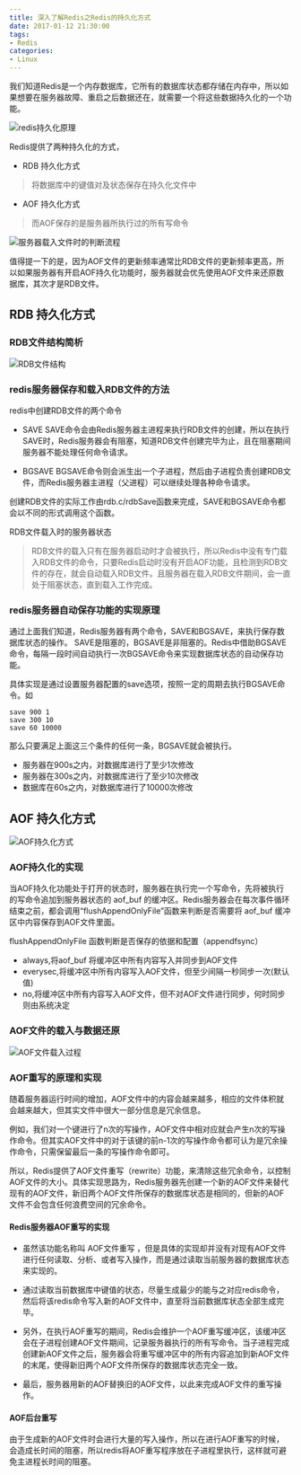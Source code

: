 ```yaml
---
title: 深入了解Redis之Redis的持久化方式
date: 2017-01-12 21:30:00
tags:
- Redis
categories:
- Linux
---
```


我们知道Redis是一个内存数据库，它所有的数据库状态都存储在内存中，所以如果想要在服务器故障、重启之后数据还在，就需要一个将这些数据持久化的一个功能。

![redis持久化原理](http://n.sinaimg.cn/games/3ece443e/20170112/redisChiJiuHuaYuanLi.png)

Redis提供了两种持久化的方式，
- RDB 持久化方式
> 将数据库中的键值对及状态保存在持久化文件中

- AOF 持久化方式
> 而AOF保存的是服务器所执行过的所有写命令

<!-- more -->

![服务器载入文件时的判断流程](http://n.sinaimg.cn/games/3ece443e/20170112/FuWuQiZaiRuWenJianShiDePanDuanLiuCheng.png)

值得提一下的是，因为AOF文件的更新频率通常比RDB文件的更新频率更高，所以如果服务器有开启AOF持久化功能时，服务器就会优先使用AOF文件来还原数据库，其次才是RDB文件。

## RDB 持久化方式

### RDB文件结构简析

![RDB文件结构](http://n.sinaimg.cn/games/3ece443e/20170112/RDBWenJianJieGou.png)

### redis服务器保存和载入RDB文件的方法

redis中创建RDB文件的两个命令
- SAVE
SAVE命令会由Redis服务器主进程来执行RDB文件的创建，所以在执行SAVE时，Redis服务器会有阻塞，知道RDB文件创建完毕为止，且在阻塞期间服务器不能处理任何命令请求。

- BGSAVE
BGSAVE命令则会派生出一个子进程，然后由子进程负责创建RDB文件，而Redis服务器主进程（父进程）可以继续处理各种命令请求。

创建RDB文件的实际工作由rdb.c/rdbSave函数来完成，SAVE和BGSAVE命令都会以不同的形式调用这个函数。


RDB文件载入时的服务器状态
> RDB文件的载入只有在服务器启动时才会被执行，所以Redis中没有专门载入RDB文件的命令，只要Redis启动时没有开启AOF功能，且检测到RDB文件的存在，就会自动载入RDB文件。且服务器在载入RDB文件期间，会一直处于阻塞状态，直到载入工作完成。

### redis服务器自动保存功能的实现原理
通过上面我们知道，Redis服务器有两个命令，SAVE和BGSAVE，来执行保存数据库状态的操作。
SAVE是阻塞的，BGSAVE是非阻塞的。Redis中借助BGSAVE命令，每隔一段时间自动执行一次BGSAVE命令来实现数据库状态的自动保存功能。

具体实现是通过设置服务器配置的save选项，按照一定的周期去执行BGSAVE命令。如
```
save 900 1
save 300 10
save 60 10000
```
那么只要满足上面这三个条件的任何一条，BGSAVE就会被执行。
- 服务器在900s之内，对数据库进行了至少1次修改
- 服务器在300s之内，对数据库进行了至少10次修改
- 数据库在60s之内，对数据库进行了10000次修改

## AOF 持久化方式

![AOF持久化方式](http://n.sinaimg.cn/games/3ece443e/20170112/AOFChiJiuHua.png)

### AOF持久化的实现

当AOF持久化功能处于打开的状态时，服务器在执行完一个写命令，先将被执行的写命令追加到服务器状态的 aof_buf 的缓冲区。Redis服务器会在每次事件循环结束之前，都会调用“flushAppendOnlyFile”函数来判断是否需要将 aof_buf 缓冲区中内容保存到AOF文件里面。


flushAppendOnlyFile 函数判断是否保存的依据和配置（appendfsync）
- always,将aof_buf 将缓冲区中所有内容写入并同步到AOF文件
- everysec,将缓冲区中所有内容写入AOF文件，但至少间隔一秒同步一次(默认值)
- no,将缓冲区中所有内容写入AOF文件，但不对AOF文件进行同步，何时同步则由系统决定


### AOF文件的载入与数据还原

![AOF文件载入过程](http://n.sinaimg.cn/games/3ece443e/20170112/AOFWenJianZaiRuGuoCheng.png)

### AOF重写的原理和实现
随着服务器运行时间的增加，AOF文件中的内容会越来越多，相应的文件体积就会越来越大，但其实文件中很大一部分信息是冗余信息。

例如，我们对一个键进行了n次的写操作，AOF文件中相对应就会产生n次的写操作命令。但其实AOF文件中的对于该键的前n-1次的写操作命令都可认为是冗余操作命令，只需保留最后一条的写操作命令即可。

所以，Redis提供了AOF文件重写（rewrite）功能，来清除这些冗余命令，以控制AOF文件的大小。具体实现思路为，Redis服务器先创建一个新的AOF文件来替代现有的AOF文件，新旧两个AOF文件所保存的数据库状态是相同的，但新的AOF文件不会包含任何浪费空间的冗余命令。

#### Redis服务器AOF重写的实现
- 虽然该功能名称叫 AOF文件重写 ，但是具体的实现却并没有对现有AOF文件进行任何读取、分析、或者写入操作，而是通过读取当前服务器的数据库状态来实现的。

- 通过读取当前数据库中键值的状态，尽量生成最少的能与之对应redis命令，然后将该redis命令写入新的AOF文件中，直至将当前数据库状态全部生成完毕。

- 另外，在执行AOF重写的期间，Redis会维护一个AOF重写缓冲区，该缓冲区会在子进程创建AOF文件期间，记录服务器执行的所有写命令。当子进程完成创建新AOF文件之后，服务器会将重写缓冲区中的所有内容追加到新AOF文件的末尾，使得新旧两个AOF文件所保存的数据库状态完全一致。

- 最后，服务器用新的AOF替换旧的AOF文件，以此来完成AOF文件的重写操作。

#### AOF后台重写
由于生成新的AOF文件时会进行大量的写入操作，所以在进行AOF重写的时候，会造成长时间的阻塞，所以redis将AOF重写程序放在子进程里执行，这样就可避免主进程长时间的阻塞。
